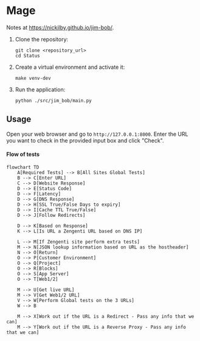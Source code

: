 # Mage

Notes at <https://nickilby.github.io/jim-bob/>.

1. Clone the repository:
    ```
    git clone <repository_url>
    cd Status
    ```

2. Create a virtual environment and activate it:
    ```
    make venv-dev
    ```

3. Run the application:
    ```
    python ./src/jim_bob/main.py
    ```

## Usage

Open your web browser and go to `http://127.0.0.1:8000`. Enter the URL you want to check
in the provided input box and click "Check".

#### Flow of tests

```mermaid
flowchart TD
    A[Required Tests] --> B[All Sites Global Tests]
    B --> C[Enter URL]
    C --> D[Website Response]
    D --> E[Status Code]
    D --> F[Latency]
    D --> G[DNS Response]
    D --> H[SSL True/False Days to expiry]
    D --> I[Cache TTL True/False]
    D --> J[Follow Redirects]

    D --> K[Based on Response]
    K --> L[Is URL a Zengenti URL based on DNS IP]

    L --> M[If Zengenti site perform extra tests]
    M --> N[JSON lookup information based on URL as the hostheader]
    N --> O[Return]
    O --> P[Customer Environment]
    O --> Q[Project]
    O --> R[Blocks]
    O --> S[App Server]
    O --> T[Web1/2]

    M --> U[Get live URL]
    M --> V[Get Web1/2 URL]
    V --> W[Perform Global tests on the 3 URLs]
    W --> B

    M --> X[Work out if the URL is a Redirect - Pass any info that we can]
    M --> Y[Work out if the URL is a Reverse Proxy - Pass any info that we can]
```
